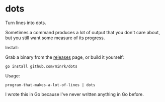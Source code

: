 # dots

Turn lines into dots.

Sometimes a command produces a lot of output that you don't care about,
but you still want some measure of its progress.

Install:

Grab a binary from the [releases](https://github.com/minrk/dots/releases) page, or build it yourself:

    go install github.com/minrk/dots

Usage:

    program-that-makes-a-lot-of-lines | dots

I wrote this in Go because I've never written anything in Go before.
